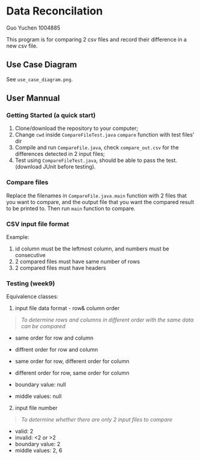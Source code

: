 # Data Reconcilation
Guo Yuchen 1004885

This program is for comparing 2 csv files and record their difference in a new csv file.

## Use Case Diagram
See `use_case_diagram.png`.

## User Mannual

### Getting Started (a quick start)
1. Clone/download the repository to your computer;
2. Change `cwd` inside `CompareFileTest.java` `compare` function with test files' dir
3. Compile and run `CompareFile.java`, check `compare_out.csv` for the differences detected in 2 input files;
4. Test using `CompareFileTest.java`, should be able to pass the test. (download JUnit before testing).

### Compare files
Replace the filenames in `CompareFile.java.main` function with 2 files that you want to compare, and the output file that you want the compared result to be printed to. Then run `main` function to compare.

### CSV input file format
Example:

1. id column must be the leftmost column, and numbers must be consecutive
2. 2 compared files must have same number of rows
3. 2 compared files must have headers

### Testing (week9)
 <!-- Work out an equivalence class partitioning and boundary value analysis for blackbox testing of your program. Explain all the equivalence classes, examples of boundary/middle values in each equivalence class and the rationale behind your choices. -->
 Equivalence classes:
 1. input file data format - row& column order  
 >*To determine rows and columns in different order with the same data can be compared*  
 - same order for row and column  
 - diffrent order for row and column  
 - same order for row, different order for column  
 - different order for row, same order for column  

 - boundary value: null
 - middle values: null

 2. input file number  
 > *To determine whether there are only 2 input files to compare*
 - valid: 2
 - invalid: <2 or >2
 - boundary value: 2
 - middle values: 2, 6





